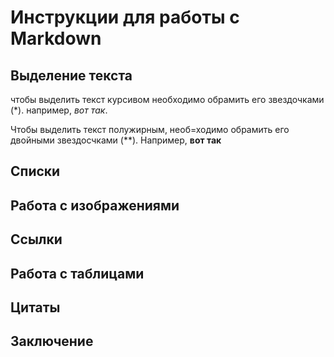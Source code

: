 # Инструкции для работы с Markdown
## Выделение текста
чтобы выделить текст курсивом необходимо обрамить его звездочками (*). например, *вот так*.

Чтобы выделить текст полужирным, необ=ходимо обрамить его двойными звездосчками (**). Например, **вот так**
## Списки
## Работа с изображениями
## Ссылки
## Работа с таблицами
## Цитаты
## Заключение